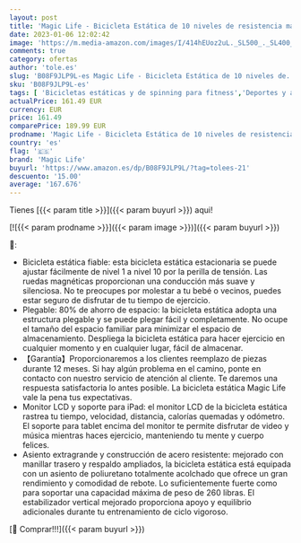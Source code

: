 ```yaml
---
layout: post
title: 'Magic Life - Bicicleta Estática de 10 niveles de resistencia magnética ajustable  plegable y silenciosa  con banda de resistencia de brazos  pantalla LCD  utilizada para bicicleta de entrenamiento aeróbico en casa'
date: 2023-01-06 12:02:42
image: 'https://m.media-amazon.com/images/I/414hEUoz2uL._SL500_._SL400_.jpg'
comments: true
category: ofertas
author: 'tole.es'
slug: 'B08F9JLP9L-es Magic Life - Bicicleta Estática de 10 niveles de...'
sku: 'B08F9JLP9L-es'
tags: [ 'Bicicletas estáticas y de spinning para fitness','Deportes y aire libre','Fitness y ejercicio','Máquinas de cardio para fitness','bicicleta','magic life','🇪🇸', ]
actualPrice: 161.49 EUR
currency: EUR
price: 161.49
comparePrice: 189.99 EUR
prodname: 'Magic Life - Bicicleta Estática de 10 niveles de resistencia magnética ajustable  plegable y silenciosa  con banda de resistencia de brazos  pantalla LCD  utilizada para bicicleta de entrenamiento aeróbico en casa'
country: 'es'
flag: '🇪🇸'
brand: 'Magic Life'
buyurl: 'https://www.amazon.es/dp/B08F9JLP9L/?tag=tolees-21'
descuento: '15.00'
average: '167.676'
---
```


Tienes [{{< param title >}}]({{< param buyurl >}}) aqui!

[![{{< param prodname >}}]({{< param image >}})]({{< param buyurl >}})

🔎:

- Bicicleta estática fiable: esta bicicleta estática estacionaria se puede ajustar fácilmente de nivel 1 a nivel 10 por la perilla de tensión. Las ruedas magnéticas proporcionan una conducción más suave y silenciosa. No te preocupes por molestar a tu bebé o vecinos, puedes estar seguro de disfrutar de tu tiempo de ejercicio.
- Plegable: 80% de ahorro de espacio: la bicicleta estática adopta una estructura plegable y se puede plegar fácil y completamente. No ocupe el tamaño del espacio familiar para minimizar el espacio de almacenamiento. Despliega la bicicleta estática para hacer ejercicio en cualquier momento y en cualquier lugar, fácil de almacenar.
- 【Garantía】Proporcionaremos a los clientes reemplazo de piezas durante 12 meses. Si hay algún problema en el camino, ponte en contacto con nuestro servicio de atención al cliente. Te daremos una respuesta satisfactoria lo antes posible. La bicicleta estática Magic Life vale la pena tus expectativas.
- Monitor LCD y soporte para iPad: el monitor LCD de la bicicleta estática rastrea tu tiempo, velocidad, distancia, calorías quemadas y odómetro. El soporte para tablet encima del monitor te permite disfrutar de video y música mientras haces ejercicio, manteniendo tu mente y cuerpo felices.
- Asiento extragrande y construcción de acero resistente: mejorado con manillar trasero y respaldo ampliados, la bicicleta estática está equipada con un asiento de poliuretano totalmente acolchado que ofrece un gran rendimiento y comodidad de rebote. Lo suficientemente fuerte como para soportar una capacidad máxima de peso de 260 libras. El estabilizador vertical mejorado proporciona apoyo y equilibrio adicionales durante tu entrenamiento de ciclo vigoroso.

[🛒 Comprar!!!]({{< param buyurl >}})
